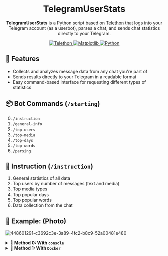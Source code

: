 


<h1 align="center">TelegramUserStats</h1>
<p align="center"><b>TelegramUserStats</b> is a Python script based on <a href="https://github.com/LonamiWebs/Telethon">Telethon</a> that logs into your Telegram account (as a userbot), parses a chat, and sends chat statistics directly to your Telegram.</p>


<p align="center">
    <a href="">
    <img alt="Telethon" src="https://img.shields.io/badge/library-telethon%201.40.0-blue" />
  </a>
  <a href="">
    <img alt="Matplotlib" src="https://img.shields.io/badge/library-matplotlib%203.10.3-blue" />
  </a>
  <a href="">
    <img alt="Python" src="https://img.shields.io/badge/python-3.11-blue" />
  </a>
</p>

## 🚀 Features

- Collects and analyzes message data from any chat you're part of
- Sends results directly to your Telegram in a readable format
- Easy command-based interface for requesting different types of statistics

## 📦 Bot Commands (`/starting`)
0. `/instruction` 
1. `/general-info`
2. `/top-users`
3. `/top-media`
4. `/top-days`
5. `/top-words`
6. `/parsing`

## 📘 Instruction (`/instruction`)
1. General statistics of all data
2. Top users by number of messages (text and media)
3. Top media types
4. Top popular days
5. Top popular words
6. Data collection from the chat

## 📸 Example: (Photo)
![448601291-c3692c3e-3a89-4fc2-b8c9-52a00481e480](https://github.com/user-attachments/assets/7e150050-884e-4b57-b4b3-a64a9d04b289)

<details><summary>🧩 <strong>Method 0: With <code>console</code></strong></summary>

## 🖥️ Console Installation & Launch
  
0. ⚙️ Installation & Launch
🧬 Clone the repository
    ```bash
    git clone https://github.com/your-username/TelegramUserStats.git
    cd TelegramUserStats
    pip install -r requirements.txt

1. ⚙️ Create configuration file
Inside the data/config file, set your Telegram API credentials:
    ```bash
    API_ID=your_api_id
    API_HASH=your_api_hash

3. ▶️ Run the bot
   ```bash
    python app.py
</details>

<details><summary>🧩 <strong>Method 1: With <code>Docker</code></strong></summary>

## 🐳 Docker Installation & Launch

0. 🧬 **Clone the repository**
   ```bash
   git clone https://github.com/your-username/TelegramUserStats.git
   cd TelegramUserStats

1. ⚙️ Create configuration file
Inside the data/config file, set your Telegram API credentials:
    ```bash
    API_ID=your_api_id
    API_HASH=your_api_hash

2. 🛠️ Build Docker image
    ```bash
    docker build -t telegram-user-stats .

3. ▶️ Run the bot
    ```bash
    docker run --rm -it \
    -v $(pwd)/data:/app/data \
    telegram-user-stats
</details>
